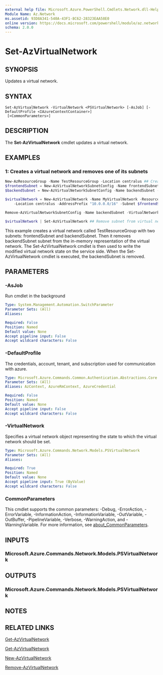 ```yaml
---
external help file: Microsoft.Azure.PowerShell.Cmdlets.Network.dll-Help.xml
Module Name: Az.Network
ms.assetid: 93D8A341-540A-43F1-8C62-28323EAA58E0
online version: https://docs.microsoft.com/powershell/module/az.network/set-azvirtualnetwork
schema: 2.0.0
---
```


# Set-AzVirtualNetwork

## SYNOPSIS
Updates a virtual network.

## SYNTAX

```
Set-AzVirtualNetwork -VirtualNetwork <PSVirtualNetwork> [-AsJob] [-DefaultProfile <IAzureContextContainer>]
 [<CommonParameters>]
```

## DESCRIPTION
The **Set-AzVirtualNetwork** cmdlet updates a virtual network.

## EXAMPLES

### 1: Creates a virtual network and removes one of its subnets
```powershell
New-AzResourceGroup -Name TestResourceGroup -Location centralus ## Create resource group 
$frontendSubnet = New-AzVirtualNetworkSubnetConfig -Name frontendSubnet -AddressPrefix "10.0.1.0/24" ## Create frontend subnet 
$backendSubnet = New-AzVirtualNetworkSubnetConfig -Name backendSubnet -AddressPrefix "10.0.2.0/24" ## Create backend subnet

$virtualNetwork = New-AzVirtualNetwork -Name MyVirtualNetwork -ResourceGroupName TestResourceGroup `
    -Location centralus -AddressPrefix "10.0.0.0/16" -Subnet $frontendSubnet,$backendSubnet ## Create virtual network

Remove-AzVirtualNetworkSubnetConfig -Name backendSubnet -VirtualNetwork $virtualNetwork ## Remove subnet from in memory representation of virtual network

$virtualNetwork | Set-AzVirtualNetwork ## Remove subnet from virtual network
```

This example creates a virtual network called TestResourceGroup with two subnets: frontendSubnet and backendSubnet. Then it removes backendSubnet subnet from the in-memory representation of the virtual network. The Set-AzVirtualNetwork cmdlet is then used to write the modified virtual network state on the service side. When the Set-AzVirtualNetwork cmdlet is executed, the backendSubnet is removed.

## PARAMETERS

### -AsJob
Run cmdlet in the background

```yaml
Type: System.Management.Automation.SwitchParameter
Parameter Sets: (All)
Aliases:

Required: False
Position: Named
Default value: None
Accept pipeline input: False
Accept wildcard characters: False
```

### -DefaultProfile
The credentials, account, tenant, and subscription used for communication with azure.

```yaml
Type: Microsoft.Azure.Commands.Common.Authentication.Abstractions.Core.IAzureContextContainer
Parameter Sets: (All)
Aliases: AzContext, AzureRmContext, AzureCredential

Required: False
Position: Named
Default value: None
Accept pipeline input: False
Accept wildcard characters: False
```

### -VirtualNetwork
Specifies a virtual network object representing the state to which the virtual network should be set.

```yaml
Type: Microsoft.Azure.Commands.Network.Models.PSVirtualNetwork
Parameter Sets: (All)
Aliases:

Required: True
Position: Named
Default value: None
Accept pipeline input: True (ByValue)
Accept wildcard characters: False
```

### CommonParameters
This cmdlet supports the common parameters: -Debug, -ErrorAction, -ErrorVariable, -InformationAction, -InformationVariable, -OutVariable, -OutBuffer, -PipelineVariable, -Verbose, -WarningAction, and -WarningVariable. For more information, see [about_CommonParameters](http://go.microsoft.com/fwlink/?LinkID=113216).

## INPUTS

### Microsoft.Azure.Commands.Network.Models.PSVirtualNetwork

## OUTPUTS

### Microsoft.Azure.Commands.Network.Models.PSVirtualNetwork

## NOTES

## RELATED LINKS

[Get-AzVirtualNetwork](./Get-AzVirtualNetwork.md)

[Get-AzVirtualNetwork](./Get-AzVirtualNetwork.md)

[New-AzVirtualNetwork](./New-AzVirtualNetwork.md)

[Remove-AzVirtualNetwork](./Remove-AzVirtualNetwork.md)



